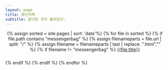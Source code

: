 ```yaml
---
layout: page
title: 메신저백
subtitle: 잡다한 것이 들어있다.
---
```


<div class ="messangerbag" align="center" style="margin-bottom:25px">
{% assign sorted = site.pages | sort: 'date'%}
  {% for file in sorted %}
    {% if file.path contains "messengerbag" %}
      {% assign filenameparts = file.url | split: "/" %}
      {% assign filename = filenameparts | last | replace: ".html","" %}
      {% if filename != "messengerbag" %}
        <a href="{{ file.url }}" title="{{ filename }}"> {{file.title}} </a> </div> 
      {% endif %}
    {% endif %}
  {% endfor %}
